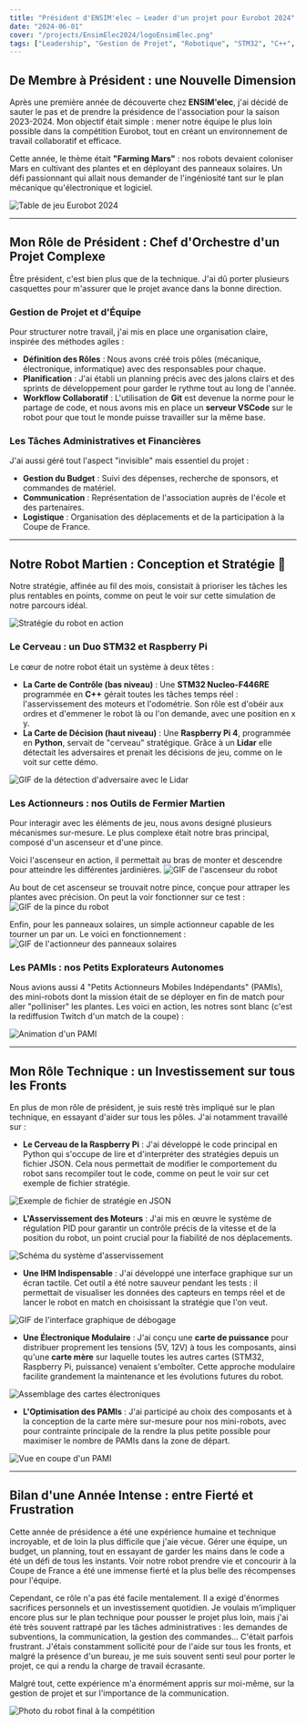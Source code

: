 ```yaml
---
title: "Président d'ENSIM'elec – Leader d'un projet pour Eurobot 2024"
date: "2024-06-01"
cover: "/projects/EnsimElec2024/logoEnsimElec.png"
tags: ["Leadership", "Gestion de Projet", "Robotique", "STM32", "C++", "Python", "Raspberry Pi"]
---
```


## De Membre à Président : une Nouvelle Dimension

Après une première année de découverte chez **ENSIM'elec**, j'ai décidé de sauter le pas et de prendre la présidence de l'association pour la saison 2023-2024. Mon objectif était simple : mener notre équipe le plus loin possible dans la compétition Eurobot, tout en créant un environnement de travail collaboratif et efficace.

Cette année, le thème était **"Farming Mars"** : nos robots devaient coloniser Mars en cultivant des plantes et en déployant des panneaux solaires. Un défi passionnant qui allait nous demander de l'ingéniosité tant sur le plan mécanique qu'électronique et logiciel.

![Table de jeu Eurobot 2024](/projects/EnsimElec2024/tableDeJeu.jpg "Le terrain de jeu martien de la compétition Eurobot 2024.")

---

## Mon Rôle de Président : Chef d'Orchestre d'un Projet Complexe

Être président, c'est bien plus que de la technique. J'ai dû porter plusieurs casquettes pour m'assurer que le projet avance dans la bonne direction.

### Gestion de Projet et d'Équipe

Pour structurer notre travail, j'ai mis en place une organisation claire, inspirée des méthodes agiles :
-   **Définition des Rôles** : Nous avons créé trois pôles (mécanique, électronique, informatique) avec des responsables pour chaque.
-   **Planification** : J'ai établi un planning précis avec des jalons clairs et des sprints de développement pour garder le rythme tout au long de l'année.
-   **Workflow Collaboratif** : L'utilisation de **Git** est devenue la norme pour le partage de code, et nous avons mis en place un **serveur VSCode** sur le robot pour que tout le monde puisse travailler sur la même base.

### Les Tâches Administratives et Financières

J'ai aussi géré tout l'aspect "invisible" mais essentiel du projet :
-   **Gestion du Budget** : Suivi des dépenses, recherche de sponsors, et commandes de matériel.
-   **Communication** : Représentation de l'association auprès de l'école et des partenaires.
-   **Logistique** : Organisation des déplacements et de la participation à la Coupe de France.

---

## Notre Robot Martien : Conception et Stratégie 🤖

Notre stratégie, affinée au fil des mois, consistait à prioriser les tâches les plus rentables en points, comme on peut le voir sur cette simulation de notre parcours idéal.

![Stratégie du robot en action](/projects/EnsimElec2024/stratégieFinale.gif "Simulation de la stratégie de jeu pour marquer un maximum de points.")

### Le Cerveau : un Duo STM32 et Raspberry Pi

Le cœur de notre robot était un système à deux têtes :
-   **La Carte de Contrôle (bas niveau)** : Une **STM32 Nucleo-F446RE** programmée en **C++** gérait toutes les tâches temps réel : l'asservissement des moteurs et l'odométrie. Son rôle est d'obéir aux ordres et d'emmener le robot là ou l'on demande, avec une position en x y.
-   **La Carte de Décision (haut niveau)** : Une **Raspberry Pi 4**, programmée en **Python**, servait de "cerveau" stratégique. Grâce à un **Lidar** elle détectait les adversaires et prenait les décisions de jeu, comme on le voit sur cette démo.

![GIF de la détection d'adversaire avec le Lidar](/projects/EnsimElec2024/detectionAdversaire.gif "Le Lidar identifie et isole le robot adverse (en rouge).")

### Les Actionneurs : nos Outils de Fermier Martien

Pour interagir avec les éléments de jeu, nous avons designé plusieurs mécanismes sur-mesure. Le plus complexe était notre bras principal, composé d'un ascenseur et d'une pince.

Voici l'ascenseur en action, il permettait au bras de monter et descendre pour atteindre les différentes jardinières.
![GIF de l'ascenseur du robot](/projects/EnsimElec2024/ascenceurEnAction.gif "Test du mécanisme de l'ascenseur.")

Au bout de cet ascenseur se trouvait notre pince, conçue pour attraper les plantes avec précision. On peut la voir fonctionner sur ce test :
![GIF de la pince du robot](/projects/EnsimElec2024/pinceEnAction.gif "Test du mécanisme de la pince.")

Enfin, pour les panneaux solaires, un simple actionneur capable de les tourner un par un. Le voici en fonctionnement :
![GIF de l'actionneur des panneaux solaires](/projects/EnsimElec2024/actionneurPanneauSolaireEnAction.gif "Déploiement d'un panneau solaire.")

### Les PAMIs : nos Petits Explorateurs Autonomes

Nous avions aussi 4 "Petits Actionneurs Mobiles Indépendants" (PAMIs), des mini-robots dont la mission était de se déployer en fin de match pour aller "polliniser" les plantes. Les voici en action, les notres sont blanc (c'est la rediffusion Twitch d'un match de la coupe) :

![Animation d'un PAMI](/projects/EnsimElec2024/pamiEnFonctionement.gif "Le PAMI se déploie et avance de manière autonome.")

---

## Mon Rôle Technique : un Investissement sur tous les Fronts

En plus de mon rôle de président, je suis resté très impliqué sur le plan technique, en essayant d'aider sur tous les pôles. J'ai notamment travaillé sur :
-   **Le Cerveau de la Raspberry Pi** : J'ai développé le code principal en Python qui s'occupe de lire et d'interpréter des stratégies depuis un fichier JSON. Cela nous permettait de modifier le comportement du robot sans recompiler tout le code, comme on peut le voir sur cet exemple de fichier stratégie.

![Exemple de fichier de stratégie en JSON](/projects/EnsimElec2024/exempleStratégie.png "Structure d'un fichier de stratégie pour le robot.")

-   **L'Asservissement des Moteurs** : J'ai mis en œuvre le système de régulation PID pour garantir un contrôle précis de la vitesse et de la position du robot, un point crucial pour la fiabilité de nos déplacements.

![Schéma du système d'asservissement](/projects/EnsimElec2024/schemaAsservissement.png "Architecture de l'asservissement moteur avec les PID.")

-   **Une IHM Indispensable** : J'ai développé une interface graphique sur un écran tactile. Cet outil a été notre sauveur pendant les tests : il permettait de visualiser les données des capteurs en temps réel et de lancer le robot en match en choisissant la stratégie que l'on veut.

![GIF de l'interface graphique de débogage](/projects/EnsimElec2024/InterfaceGraphique.gif "L'IHM en action, permettant de contrôler le robot.")

-   **Une Électronique Modulaire** : J'ai conçu une **carte de puissance** pour distribuer proprement les tensions (5V, 12V) à tous les composants, ainsi qu'une **carte mère** sur laquelle toutes les autres cartes (STM32, Raspberry Pi, puissance) venaient s'emboîter. Cette approche modulaire facilite grandement la maintenance et les évolutions futures du robot.

![Assemblage des cartes électroniques](/projects/EnsimElec2024/assemblageDesCarte.jpg "Vue 3D de l'empilement des cartes personnalisées.")

-   **L'Optimisation des PAMIs** : J'ai participé au choix des composants et à la conception de la carte mère sur-mesure pour nos mini-robots, avec pour contrainte principale de la rendre la plus petite possible pour maximiser le nombre de PAMIs dans la zone de départ.

![Vue en coupe d'un PAMI](/projects/EnsimElec2024/pamiEnCoupe.png "Conception 3D d'un PAMI, optimisée pour la compacité.")

---

## Bilan d'une Année Intense : entre Fierté et Frustration

Cette année de présidence a été une expérience humaine et technique incroyable, et de loin la plus difficile que j'aie vécue. Gérer une équipe, un budget, un planning, tout en essayant de garder les mains dans le code a été un défi de tous les instants. Voir notre robot prendre vie et concourir à la Coupe de France a été une immense fierté et la plus belle des récompenses pour l'équipe.

Cependant, ce rôle n'a pas été facile mentalement. Il a exigé d'énormes sacrifices personnels et un investissement quotidien. Je voulais m'impliquer encore plus sur le plan technique pour pousser le projet plus loin, mais j'ai été très souvent rattrapé par les tâches administratives : les demandes de subventions, la communication, la gestion des commandes... C'était parfois frustrant. J'étais constamment sollicité pour de l'aide sur tous les fronts, et malgré la présence d'un bureau, je me suis souvent senti seul pour porter le projet, ce qui a rendu la charge de travail écrasante.

Malgré tout, cette expérience m'a énormément appris sur moi-même, sur la gestion de projet et sur l'importance de la communication.

![Photo du robot final à la compétition](/projects/EnsimElec2024/robotFinal.jpg "Notre robot, prêt à concourir !")